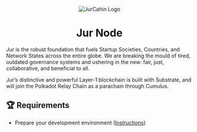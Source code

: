 <p align="center">
    <img src="https://github-production-user-asset-6210df.s3.amazonaws.com/4173518/297033697-a84bf93d-4c7b-40d7-a5e2-e107f39f55a0.png" alt="JurCahin Logo" />
</p>
<h1 align="center">Jur Node</h1>

Jur is the robust foundation that fuels Startup Societies, Countries, and Network States across the entire globe. We are breaking the mould of tired, outdated governance systems and ushering in the new: fair, just, collaborative, and beneficial to all.

Jur’s distinctive and powerful Layer-1 blockchain is built with Substrate, and will join the Polkadot Relay Chain as a parachain through Cumulus.

## 🏆 Requirements

- Prepare your development environment ([Instructions](https://docs.substrate.io/install/))
